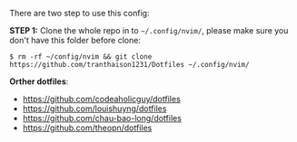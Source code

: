 There are two step to use this config:

**STEP 1:** Clone the whole repo in to `~/.config/nvim/`, please make sure you don't have this folder before clone:

```
$ rm -rf ~/config/nvim && git clone https://github.com/tranthaison1231/Dotfiles ~/.config/nvim/
```

**Orther dotfiles**:

- https://github.com/codeaholicguy/dotfiles
- https://github.com/louishuyng/dotfiles
- https://github.com/chau-bao-long/dotfiles
- https://github.com/theopn/dotfiles
